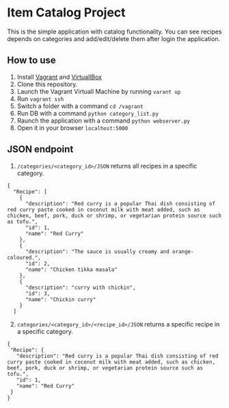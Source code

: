 # Item Catalog Project 
This is the simple application with catalog functionality. 
You can see recipes depends on categories and add/edit/delete them after login the application.

## How to use
1. Install [Vagrant]() and [VirtuallBox]()
2. Clone this repository.
3. Launch the Vagrant Virtuall Machine by running `varant up`
4. Run `vagrant ssh`
5. Switch a folder with a command `cd /vagrant`
6. Run DB with a command `python category_list.py`
7. Raunch the application with a command `python webserver.py`
8. Open it in your browser `localhost:5000`

## JSON endpoint

1. `/categories/<category_id>/JSON` returns all recipes in a specific category.


```
{
  "Recipe": [
    {
      "description": "Red curry is a popular Thai dish consisting of red curry paste cooked in coconut milk with meat added, such as chicken, beef, pork, duck or shrimp, or vegetarian protein source such as tofu.", 
      "id": 1, 
      "name": "Red Curry"
    }, 
    {
      "description": "The sauce is usually creamy and orange-coloured.", 
      "id": 2, 
      "name": "Chicken tikka masala"
    }, 
    {
      "description": "curry with chickin", 
      "id": 3, 
      "name": "Chickin curry"
    }
  ]
  ```
  2. `categories/<category_id>/<recipe_id>/JSON` returns a specific recipe in a specific category.
  
 ```
 {
  "Recipe": {
    "description": "Red curry is a popular Thai dish consisting of red curry paste cooked in coconut milk with meat added, such as chicken, beef, pork, duck or shrimp, or vegetarian protein source such as tofu.", 
    "id": 1, 
    "name": "Red Curry"
  }
}
```
  
